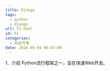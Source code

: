 ```yaml
---
title: Django
tags:
  - python
  - django
url: 51.html
id: 51
categories:
  - 后台开发
date: 2016-05-04 06:47:09
---
```


1、介绍 Python流行框架之一，旨在快速Web开发。